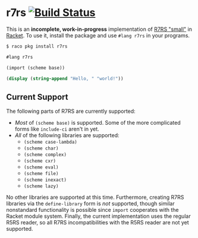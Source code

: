 # r7rs [![Build Status](https://travis-ci.org/lexi-lambda/racket-r7rs.svg?branch=master)](https://travis-ci.org/lexi-lambda/racket-r7rs)

This is an **incomplete, work-in-progress** implementation of [R7RS "small"][r7rs] in [Racket][racket]. To use it, install the package and use `#lang r7rs` in your programs.

```sh
$ raco pkg install r7rs
```

```scheme
#lang r7rs

(import (scheme base))

(display (string-append "Hello, " "world!"))
```

## Current Support

The following parts of R7RS are currently supported:

  - *Most* of `(scheme base)` is supported. Some of the more complicated forms like `include-ci` aren't in yet.
  - *All* of the following libraries are supported:
    - `(scheme case-lambda)`
    - `(scheme char)`
    - `(scheme complex)`
    - `(scheme cxr)`
    - `(scheme eval)`
    - `(scheme file)`
    - `(scheme inexact)`
    - `(scheme lazy)`

No other libraries are supported at this time. Furthermore, creating R7RS libraries via the `define-library` form is *not* supported, though similar nonstandard functionality is possible since `import` cooperates with the Racket module system. Finally, the current implementation uses the regular R5RS reader, so all R7RS incompatibilities with the R5RS reader are not yet supported.

[racket]: http://racket-lang.org
[r7rs]: http://trac.sacrideo.us/wg/wiki/R7RSHomePage
